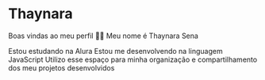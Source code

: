# Thaynara
Boas vindas ao meu perfil 💙💙
Meu nome é Thaynara Sena

Estou estudando na Alura
Estou me desenvolvendo na linguagem JavaScript
Utilizo esse espaço para minha organização e compartilhamento dos meu projetos desenvolvidos
